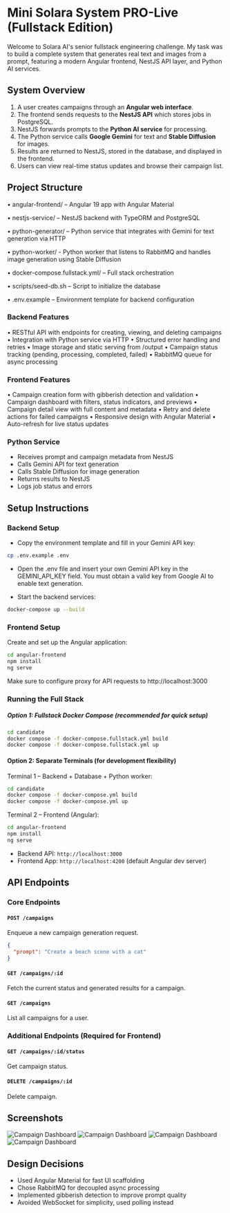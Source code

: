 # Mini Solara System PRO-Live (Fullstack Edition)

Welcome to Solara AI's senior fullstack engineering challenge. My task was to build a complete system that generates real text and images from a prompt, featuring a modern Angular frontend, NestJS API layer, and Python AI services.

## System Overview
1. A user creates campaigns through an **Angular web interface**.
2. The frontend sends requests to the **NestJS API** which stores jobs in PostgreSQL.
3. NestJS forwards prompts to the **Python AI service** for processing.
4. The Python service calls **Google Gemini** for text and **Stable Diffusion** for images.
5. Results are returned to NestJS, stored in the database, and displayed in the frontend.
6. Users can view real-time status updates and browse their campaign list.

## Project Structure
• 	angular-frontend/ – Angular 19 app with Angular Material

• 	nestjs-service/ – NestJS backend with TypeORM and PostgreSQL

• 	python-generator/ – Python service that integrates with Gemini for text generation via HTTP

• 	python-worker/ - Python worker that listens to RabbitMQ and handles image generation using Stable Diffusion

• 	docker-compose.fullstack.yml/ – Full stack orchestration

• 	scripts/seed-db.sh – Script to initialize the database

• 	.env.example – Environment template for backend configuration



### Backend Features
• 	RESTful API with endpoints for creating, viewing, and deleting campaigns
• 	Integration with Python service via HTTP
• 	Structured error handling and retries
• 	Image storage and static serving from /output
• 	Campaign status tracking (pending, processing, completed, failed)
• 	RabbitMQ queue for async processing

### Frontend Features
• 	Campaign creation form with gibberish detection and validation
• 	Campaign dashboard with filters, status indicators, and previews
• 	Campaign detail view with full content and metadata
• 	Retry and delete actions for failed campaigns
• 	Responsive design with Angular Material
• 	Auto-refresh for live status updates

### Python Service
- Receives prompt and campaign metadata from NestJS
- Calls Gemini API for text generation
- Calls Stable Diffusion for image generation
- Returns results to NestJS
- Logs job status and errors


## Setup Instructions

### Backend Setup
- Copy the environment template and fill in your Gemini API key:
```bash
cp .env.example .env
```
- Open the .env file and insert your own Gemini API key in the GEMINI_API_KEY field.
You must obtain a valid key from Google AI to enable text generation.

- Start the backend services:
```bash
docker-compose up --build
```

### Frontend Setup
Create and set up the Angular application:
```bash
cd angular-frontend
npm install
ng serve
   ```
Make sure to configure proxy for API requests to http://localhost:3000


### Running the Full Stack

##### Option 1: Fullstack Docker Compose (recommended for quick setup)
```bash
cd candidate
docker compose -f docker-compose.fullstack.yml build
docker compose -f docker-compose.fullstack.yml up
```

#### Option 2: Separate Terminals (for development flexibility)
Terminal 1 – Backend + Database + Python worker:

```bash
cd candidate
docker compose -f docker-compose.yml build
docker compose -f docker-compose.yml up
```
Terminal 2 – Frontend (Angular):

```bash
cd angular-frontend
npm install
ng serve
   ```
   
- Backend API: `http://localhost:3000`
- Frontend App: `http://localhost:4200` (default Angular dev server)


## API Endpoints

### Core Endpoints
#### `POST /campaigns`
Enqueue a new campaign generation request.
```json
{
  "prompt": "Create a beach scene with a cat"
}
```

#### `GET /campaigns/:id`
Fetch the current status and generated results for a campaign.

#### `GET /campaigns`
List all campaigns for a user.

### Additional Endpoints (Required for Frontend)
#### `GET /campaigns/:id/status`
Get campaign status.

#### `DELETE /campaigns/:id`
Delete campaign.

## Screenshots

![Campaign Dashboard](screenshots/login.png)
![Campaign Dashboard](screenshots/generate.png)
![Campaign Dashboard](screenshots/campaign-list.png)
![Campaign Dashboard](screenshots/gibrish.png)

## Design Decisions
- Used Angular Material for fast UI scaffolding
- Chose RabbitMQ for decoupled async processing
- Implemented gibberish detection to improve prompt quality
- Avoided WebSocket for simplicity, used polling instead

